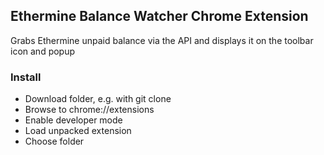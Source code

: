 ## Ethermine Balance Watcher Chrome Extension
Grabs Ethermine unpaid balance via the API and displays it on the toolbar icon and popup

### Install
- Download folder, e.g. with git clone
- Browse to chrome://extensions
- Enable developer mode
- Load unpacked extension
- Choose folder